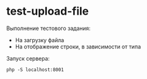# test-upload-file
Выполнение тестового задания:
- На загрузку файла
- На отображение строки, в зависимости от типа

Запуск сервера:
```
php -S localhost:8001
```